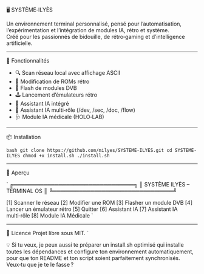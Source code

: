 
🖥️ SYSTÈME‑ILYÈS

Un environnement terminal personnalisé, pensé pour l’automatisation, l’expérimentation et l’intégration de modules IA, rétro et système.  
Créé pour les passionnés de bidouille, de rétro‑gaming et d’intelligence artificielle.

---

🚀 Fonctionnalités

- 🔍 Scan réseau local avec affichage ASCII
- 🧬 Modification de ROMs rétro
- 📡 Flash de modules DVB
- 🕹️ Lancement d’émulateurs rétro
- 🤖 Assistant IA intégré
- 🧠 Assistant IA multi‑rôle (/dev, /sec, /doc, /flow)
- 🩺 Module IA médicale (HOLO‑LAB)

---

📦 Installation

`bash
git clone https://github.com/milyes/SYSTEME-ILYES.git
cd SYSTEME-ILYES
chmod +x install.sh
./install.sh
`

---

📸 Aperçu

`
╔════════════════════════════════╗
║   SYSTÈME ILYÈS – TERMINAL OS  ║
╚════════════════════════════════╝

[1] Scanner le réseau
[2] Modifier une ROM
[3] Flasher un module DVB
[4] Lancer un émulateur rétro
[5] Quitter
[6] Assistant IA
[7] Assistant IA multi‑rôle
[8] Module IA Médicale
`

---

📜 Licence
Projet libre sous MIT.
`

💡 Si tu veux, je peux aussi te préparer un install.sh optimisé qui installe toutes les dépendances et configure ton environnement automatiquement, pour que ton README et ton script soient parfaitement synchronisés. Veux‑tu que je te le fasse ?
